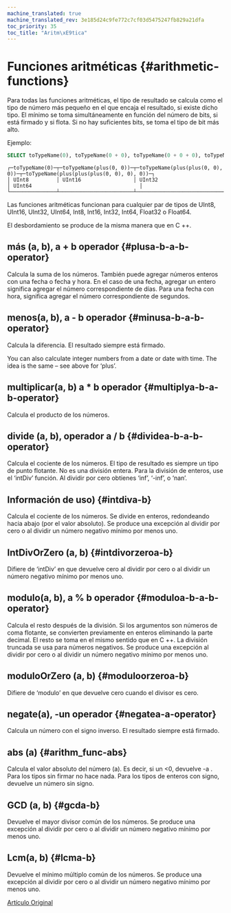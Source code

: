 ```yaml
---
machine_translated: true
machine_translated_rev: 3e185d24c9fe772c7cf03d5475247fb829a21dfa
toc_priority: 35
toc_title: "Aritm\xE9tica"
---
```


# Funciones aritméticas {#arithmetic-functions}

Para todas las funciones aritméticas, el tipo de resultado se calcula como el tipo de número más pequeño en el que encaja el resultado, si existe dicho tipo. El mínimo se toma simultáneamente en función del número de bits, si está firmado y si flota. Si no hay suficientes bits, se toma el tipo de bit más alto.

Ejemplo:

``` sql
SELECT toTypeName(0), toTypeName(0 + 0), toTypeName(0 + 0 + 0), toTypeName(0 + 0 + 0 + 0)
```

``` text
┌─toTypeName(0)─┬─toTypeName(plus(0, 0))─┬─toTypeName(plus(plus(0, 0), 0))─┬─toTypeName(plus(plus(plus(0, 0), 0), 0))─┐
│ UInt8         │ UInt16                 │ UInt32                          │ UInt64                                   │
└───────────────┴────────────────────────┴─────────────────────────────────┴──────────────────────────────────────────┘
```

Las funciones aritméticas funcionan para cualquier par de tipos de UInt8, UInt16, UInt32, UInt64, Int8, Int16, Int32, Int64, Float32 o Float64.

El desbordamiento se produce de la misma manera que en C ++.

## más (a, b), a + b operador {#plusa-b-a-b-operator}

Calcula la suma de los números.
También puede agregar números enteros con una fecha o fecha y hora. En el caso de una fecha, agregar un entero significa agregar el número correspondiente de días. Para una fecha con hora, significa agregar el número correspondiente de segundos.

## menos(a, b), a - b operador {#minusa-b-a-b-operator}

Calcula la diferencia. El resultado siempre está firmado.

You can also calculate integer numbers from a date or date with time. The idea is the same – see above for ‘plus’.

## multiplicar(a, b) a \* b operador {#multiplya-b-a-b-operator}

Calcula el producto de los números.

## divide (a, b), operador a / b {#dividea-b-a-b-operator}

Calcula el cociente de los números. El tipo de resultado es siempre un tipo de punto flotante.
No es una división entera. Para la división de enteros, use el ‘intDiv’ función.
Al dividir por cero obtienes ‘inf’, ‘-inf’, o ‘nan’.

## Información de uso) {#intdiva-b}

Calcula el cociente de los números. Se divide en enteros, redondeando hacia abajo (por el valor absoluto).
Se produce una excepción al dividir por cero o al dividir un número negativo mínimo por menos uno.

## IntDivOrZero (a, b) {#intdivorzeroa-b}

Difiere de ‘intDiv’ en que devuelve cero al dividir por cero o al dividir un número negativo mínimo por menos uno.

## modulo(a, b), a % b operador {#moduloa-b-a-b-operator}

Calcula el resto después de la división.
Si los argumentos son números de coma flotante, se convierten previamente en enteros eliminando la parte decimal.
El resto se toma en el mismo sentido que en C ++. La división truncada se usa para números negativos.
Se produce una excepción al dividir por cero o al dividir un número negativo mínimo por menos uno.

## moduloOrZero (a, b) {#moduloorzeroa-b}

Difiere de ‘modulo’ en que devuelve cero cuando el divisor es cero.

## negate(a), -un operador {#negatea-a-operator}

Calcula un número con el signo inverso. El resultado siempre está firmado.

## abs (a) {#arithm_func-abs}

Calcula el valor absoluto del número (a). Es decir, si un \<0, devuelve -a . Para los tipos sin firmar no hace nada. Para los tipos de enteros con signo, devuelve un número sin signo.

## GCD (a, b) {#gcda-b}

Devuelve el mayor divisor común de los números.
Se produce una excepción al dividir por cero o al dividir un número negativo mínimo por menos uno.

## Lcm(a, b) {#lcma-b}

Devuelve el mínimo múltiplo común de los números.
Se produce una excepción al dividir por cero o al dividir un número negativo mínimo por menos uno.

[Artículo Original](https://clickhouse.tech/docs/en/query_language/functions/arithmetic_functions/) <!--hide-->
